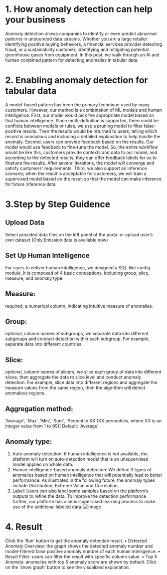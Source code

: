 # 1.	How anomaly detection can help your business
Anomaly detection allows companies to identify or even predict abnormal patterns in unbounded data streams. Whether you are a large retailer identifying positive buying behaviors, a financial services provider detecting fraud, or a sustainability customer, identifying and mitigating potential greenhouse gases from equipment. In this post, we walk through an AI and human combined pattern for detecting anomalies in tabular data. 
# 2.	Enabling anomaly detection for tabular data
A model-based pattern has been the primary technique used by many customers. However, our method is a combination of ML models and human intelligence. 
First, our model would pick the appropriate model based on that human intelligence. Since multi-definition is supported, there could be conflicts between models or rules, we use a pruning model to filter false-positive results. Then the results would be returned to users, telling which record is anomalous and including a detailed explanation to help handle the anomaly. 
Second, users can provide feedback based on the results. Our model would use feedback to fine-tune the model. So, the entire workflow would be like this, customers provide contexts and data to our model, and according to the detected results, they can offer feedback labels for us to finetune the results. After several iterations, the model will converge and satisfy customers' requirements. 
Third, we also support an inference scenario; when the result is acceptable for customers, we will train a supervised model based on the result so that the model can make inference for future inference data.
# 3.Step by Step Guidence
## Upload Data
Select provided data files on the left panel of the portal or upload user’s own dataset (Only Emission data is available now) 
## Set Up Human Intelligence 
For users to deliver human intelligence, we designed a SQL-like config module. It is composed of 4 basic conceptions, including group, slice, measure, and anomaly type. 
## Measure: 
required, a numerical column, indicating intuitive measure of anomalies. 
## Group: 
optional, column names of subgroups, we separate data into different subgroups and conduct detection within each subgroup. For example, separate data into different countries. 
## Slice: 
optional, column names of slicers, we slice each group of data into different slices, then aggregate the data to slice level and conduct anomaly detection. For example, slice data into different regions and aggregate the measure values from the same region, then the algorithm will detect anomalous regions. 
## Aggregation method: 
'Average', 'Max', 'Min', 'Sum', 'Percentile XX'(XX percentiles, where XX is an integer value from 1 to 99)]
Default: 'Average'
## Anomaly type: 
1. Auto anomaly detection: If human intelligence is not available, the platform will turn on auto-detection model that is an unsupervised model applied on whole data. 
2. Human intelligence-based anomaly detection: We define 3 types of anomalies based on human intelligence that will potentially lead to better performance. As illustrated in the following future, the anomaly types include Distribution, Extreme Value and Correlation.
3. Label: Users can also label some samples based on the platform’s outputs to refine the data. To improve the detection performance further, our platform has a semi-supervised learning process to make use of the additional labeled data.
![image](https://user-images.githubusercontent.com/36343326/186331938-dc93049a-0279-4f74-9a12-5c2a591bf19c.png)

# 4. Result
Click the ‘Run’ button to get the anomaly detection result.
•	Detected Anomaly Overview: the graph shows the detected anomaly number and model-filtered false positive anomaly number of each human intelligence.
•	Result Filter: users can filter the result with specific column value.
•	Top 5 Anomaly: anomalies with top 5 anomaly score are shown by default. Click on the ‘show graph’ button to see the visualized explanation.



